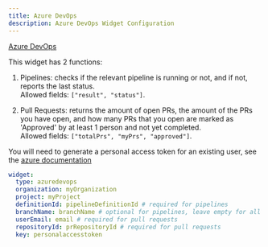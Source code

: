 ```yaml
---
title: Azure DevOps
description: Azure DevOps Widget Configuration
---
```


[Azure DevOps](https://azure.microsoft.com/en-us/products/devops)

This widget has 2 functions:

1. Pipelines: checks if the relevant pipeline is running or not, and if not, reports the last status.\
   Allowed fields: `["result", "status"]`.

2. Pull Requests: returns the amount of open PRs, the amount of the PRs you have open, and how many PRs that you open are marked as 'Approved' by at least 1 person and not yet completed.\
   Allowed fields: `["totalPrs", "myPrs", "approved"]`.

You will need to generate a personal access token for an existing user, see the [azure documentation](https://learn.microsoft.com/en-us/azure/devops/organizations/accounts/use-personal-access-tokens-to-authenticate?view=azure-devops&tabs=Windows#create-a-pat)

```yaml
widget:
  type: azuredevops
  organization: myOrganization
  project: myProject
  definitionId: pipelineDefinitionId # required for pipelines
  branchName: branchName # optional for pipelines, leave empty for all
  userEmail: email # required for pull requests
  repositoryId: prRepositoryId # required for pull requests
  key: personalaccesstoken
```
